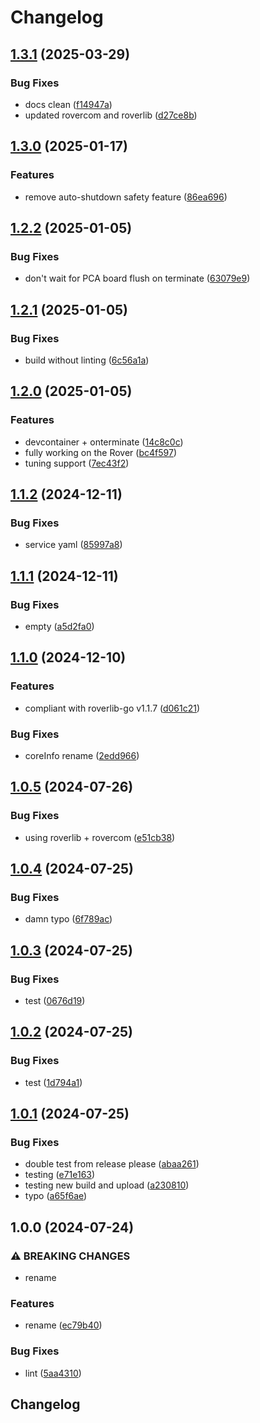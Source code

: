 # Changelog

## [1.3.1](https://github.com/VU-ASE/actuator/compare/v1.3.0...v1.3.1) (2025-03-29)


### Bug Fixes

* docs clean ([f14947a](https://github.com/VU-ASE/actuator/commit/f14947a3fdef53f196d05f863035117199cee2a1))
* updated rovercom and roverlib ([d27ce8b](https://github.com/VU-ASE/actuator/commit/d27ce8bba42775fc68c83032a359c29ed5902c40))

## [1.3.0](https://github.com/VU-ASE/actuator/compare/v1.2.2...v1.3.0) (2025-01-17)


### Features

* remove auto-shutdown safety feature ([86ea696](https://github.com/VU-ASE/actuator/commit/86ea696c45d911f09f2981414cb8ce472daadaec))

## [1.2.2](https://github.com/VU-ASE/actuator/compare/v1.2.1...v1.2.2) (2025-01-05)


### Bug Fixes

* don't wait for PCA board flush on terminate ([63079e9](https://github.com/VU-ASE/actuator/commit/63079e9ff737ba4c3e479e02baf175b6307bb77b))

## [1.2.1](https://github.com/VU-ASE/actuator/compare/v1.2.0...v1.2.1) (2025-01-05)


### Bug Fixes

* build without linting ([6c56a1a](https://github.com/VU-ASE/actuator/commit/6c56a1a1539e20b708cd0a8c9bdf7754e210fcf2))

## [1.2.0](https://github.com/VU-ASE/actuator/compare/v1.1.2...v1.2.0) (2025-01-05)


### Features

* devcontainer + onterminate ([14c8c0c](https://github.com/VU-ASE/actuator/commit/14c8c0cabf2ed7d82ecc118b77793cf341471e62))
* fully working on the Rover ([bc4f597](https://github.com/VU-ASE/actuator/commit/bc4f5976f91ec73bff64f021ca3ccc2d15b48a43))
* tuning support ([7ec43f2](https://github.com/VU-ASE/actuator/commit/7ec43f2a1d5097db4ebabddfacab223983ef053f))

## [1.1.2](https://github.com/VU-ASE/actuator/compare/v1.1.1...v1.1.2) (2024-12-11)


### Bug Fixes

* service yaml ([85997a8](https://github.com/VU-ASE/actuator/commit/85997a81b2c2828ca0896bbc4a504f020d7604cf))

## [1.1.1](https://github.com/VU-ASE/actuator/compare/v1.1.0...v1.1.1) (2024-12-11)


### Bug Fixes

* empty ([a5d2fa0](https://github.com/VU-ASE/actuator/commit/a5d2fa0e826c9093fe96049d0f5c9ffafa9ae57f))

## [1.1.0](https://github.com/VU-ASE/actuator/compare/v1.0.5...v1.1.0) (2024-12-10)


### Features

* compliant with roverlib-go v1.1.7 ([d061c21](https://github.com/VU-ASE/actuator/commit/d061c2165cb55320aa9a501be74ea1c3d2b7cc71))


### Bug Fixes

* coreInfo rename ([2edd966](https://github.com/VU-ASE/actuator/commit/2edd966e9b53cbfe2cf322beb7cf166e22688dcb))

## [1.0.5](https://github.com/VU-ASE/actuator/compare/v1.0.4...v1.0.5) (2024-07-26)


### Bug Fixes

* using roverlib + rovercom ([e51cb38](https://github.com/VU-ASE/actuator/commit/e51cb385a9189188c15f6985513eb4d1f6c878f5))

## [1.0.4](https://github.com/VU-ASE/actuator/compare/v1.0.3...v1.0.4) (2024-07-25)


### Bug Fixes

* damn typo ([6f789ac](https://github.com/VU-ASE/actuator/commit/6f789ac6c8e59ce07b1cdec777380f939189fa5c))

## [1.0.3](https://github.com/VU-ASE/actuator/compare/v1.0.2...v1.0.3) (2024-07-25)


### Bug Fixes

* test ([0676d19](https://github.com/VU-ASE/actuator/commit/0676d19a32973f6b166eac81b51b2e737fef1373))

## [1.0.2](https://github.com/VU-ASE/actuator/compare/v1.0.1...v1.0.2) (2024-07-25)


### Bug Fixes

* test ([1d794a1](https://github.com/VU-ASE/actuator/commit/1d794a112f08bcc4019e6e436350bd6193138e79))

## [1.0.1](https://github.com/VU-ASE/actuator/compare/v1.0.0...v1.0.1) (2024-07-25)


### Bug Fixes

* double test from release please ([abaa261](https://github.com/VU-ASE/actuator/commit/abaa26104c9a2fbc5fc60bf3af5c080ff2280f3b))
* testing ([e71e163](https://github.com/VU-ASE/actuator/commit/e71e163abbb4488ee3b7be5d1c73220cf993ac32))
* testing new build and upload ([a230810](https://github.com/VU-ASE/actuator/commit/a23081008297276b599b9189adb972e4015417c2))
* typo ([a65f6ae](https://github.com/VU-ASE/actuator/commit/a65f6aed893986f71eda54129505689d74e61015))

## 1.0.0 (2024-07-24)


### ⚠ BREAKING CHANGES

* rename

### Features

* rename ([ec79b40](https://github.com/VU-ASE/actuator/commit/ec79b40ed8b15005cb59811dc722c12e5ed16c44))


### Bug Fixes

* lint ([5aa4310](https://github.com/VU-ASE/actuator/commit/5aa43104ba7224b45bcbe1fd9c0ee25b2f769df2))

## Changelog
